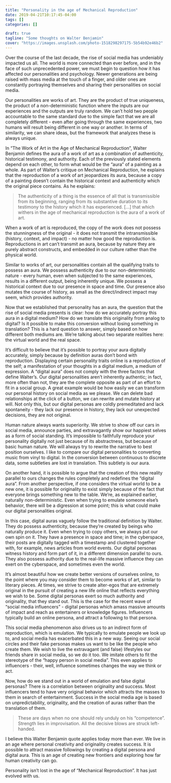 ```yaml
---
title: "Personality in the age of Mechanical Reproduction"
date: 2019-04-21T10:17:45-04:00
tags: []
categories: []

draft: true
tagline: "Some thoughts on Walter Benjamin"
cover: "https://images.unsplash.com/photo-1518298297175-5b54b92e46b2"
---
```


Over the course of the last decade, the rise of social media has undeniably impacted us all. The world is more connected than ever before, and in the face of such unprecedented power, we must begin to question how it has affected our personalities and psychology. Newer generations are being raised with mass media at the touch of a finger, and older ones are constantly portraying themselves and sharing their personalities on social media. 

Our personalities are works of art. They are the product of true uniqueness, the product of a non-deterministic function where the inputs are our experiences and the outputs are truly random. We can’t hold two people accountable to the same standard due to the simple fact that we are all completely different - even after going through the same experiences, two humans will result being different in one way or another. In terms of similarity, we can share ideas, but the framework that analyzes these is always unique.

In “The Work of Art in the Age of Mechanical Reproduction”, Walter Benjamin defines the aura of a work of art as a combination of authenticity, historical testimony, and authority. Each of the previously stated elements depend on each other, to form what would be the “aura” of a painting as a whole. As part of Walter’s critique on Mechanical Reproduction, he explains that the reproduction of a work of art jeopardizes its aura, because a copy of a painting doesn’t contain the historical context and authenticity which the original piece contains. As he explains:

> The authenticity of a thing is the essence of all that is transmissible from its beginning, ranging from its substantive duration to its testimony to the history which it has experienced. [...] that which withers in the age of mechanical reproduction is the aura of a work of art.

When a work of art is reproduced, the copy of the work does not possess the stunningness of the original - it does not transmit the intransmissible (history, context, and impact) - no matter how good the reproduction is. Reproductions in art can’t transmit an aura, because by nature they are purely abstract constructs, and embedded in our culture rather than the physical world.

Similar to works of art, our personalities contain all the qualifying traits to possess an aura. We possess authenticity due to our non-deterministic nature - every human, even when subjected to the same experiences, results in a different output, being inherently unique. We possess a historical context due to our presence in space and time. Our presence also mutates the course of history, as small as the direct/indirect impact may seem, which provides authority. 

Now that we established that personality has an aura, the question that the rise of social media presents is clear: how do we accurately portray this aura in a digital medium? How do we translate this originality from analog to digital? Is it possible to make this conversion without losing something in translation? This is a hard question to answer, simply based on how different both mediums are. We’re talking about two separate realities here: the virtual world and the real space. 

It’s difficult to believe that it’s possible to portray your aura digitally accurately, simply because by definition auras don’t bond with reproduction. Displaying certain personality traits online is a reproduction of the self; a manifestation of your thoughts in a digital medium, a medium of expression. A “digital aura” does not comply with the three factors that define Walter’s. Our digital personalities aren’t inherently authentic; in fact, more often than not, they are the complete opposite as part of an effort to fit in a social group. A great example would be how easily we can transform our personal history on social media as we please. We can delete bad relationships at the click of a button, we can rewrite and mutate history at will. Not only this, but our digital personas are coldly premeditated and lack spontaneity - they lack our presence in history, they lack our unexpected decisions, they are not original.

Human nature always wants superiority. We strive to show off our cars in social media, announce parties, and extravagantly show our happiest selves as a form of social standing. It’s impossible to faithfully reproduce your personality digitally not just because of its abstractness, but because of basic human nature. We will always try to rewrite the narrative to best position ourselves. I like to compare our digital personalities to converting music from vinyl to digital. In the conversion between continuous to discrete data, some subtleties are lost in translation. This subtlety is our aura.

On another hand, it is possible to argue that the creation of this new reality parallel to ours changes the rules completely and redefines the “digital aura”. From another perspective, if one considers the virtual world to be a new one, it is possible for originality to exist simply because of the fact that everyone brings something new to the table. We’re, as explained earlier, naturally non-deterministic. Even when trying to emulate someone else’s behavior, there will be a digression at some point; this is what could make our digital personalities original. 

In this case, digital auras vaguely follow the traditional definition by Walter. They do possess authenticity, because they’re created by beings who naturally produce it. Even when trying to copy others, we always put our own spin on it. They have a presence in space and time; in the cyberspace, their posts are digitally tagged with a timestamp and clustered together with, for example, news articles from world events. Our digital personas witness history and form part of it, in a different dimension parallel to ours. They also possess authority due to the real-life massive influence they can exert on the cyberspace, and sometimes even the world. 

It’s almost beautiful how we create better versions of ourselves online, to the point where you may consider them to become works of art, similar to literary pieces. At times, we strive to create alter-egos that are extremely original in the pursuit of creating a new life online that reflects everything we wish to be. Some digital personas exert so much authority and originality, that they stand out. This is the case for the recent wave of “social media influencers” - digital personas which amass massive amounts of impact and reach as entertainers or knowledge figures. Influencers typically build an online persona, and attract a following to that persona. 

This social media phenomenon also drives us to an indirect form of reproduction, which is emulation. We typically to emulate people we look up to, and social media has exacerbated this in a new way. Seeing our social circles and their fake personas makes us want to be like the people who create them. We wish to live the extravagant (and false) lifestyles our friends share in social media, so we do it too. We imitate others to fit the stereotype of the “happy person in social media”. This even applies to influencers - their, well, influence sometimes changes the way we think or act.

Now, how do we stand out in a world of emulation and false digital personas? There is a correlation between originality and success. Most influencers tend to have very original behavior which attracts the masses to them in search of entertainment. Success in the social media age is based on unpredictability, originality, and the creation of auras rather than the translation of them.

> These are days when no one should rely unduly on his “competence”. Strength lies in improvisation. All the decisive blows are struck left-handed.

I believe this Walter Benjamin quote applies today more than ever. We live in an age where personal creativity and originality creates success. It is possible to attract massive followings by creating a digital persona and digital aura. This is an age of creating new frontiers and exploring how far human creativity can go.

Personality isn’t lost in the age of “Mechanical Reproduction”. It has just evolved with us.
